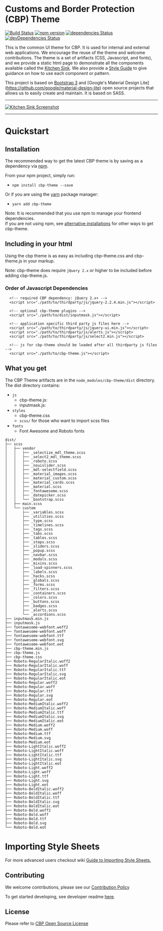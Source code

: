 Customs and Border Protection (CBP) Theme
==========

[![Build Status](https://travis-ci.org/US-CBP/cbp-theme.svg?branch=master)](https://travis-ci.org/US-CBP/cbp-theme)
[![npm version](https://badge.fury.io/js/cbp-theme.svg)](https://badge.fury.io/js/cbp-theme)
[![dependencies Status](https://david-dm.org/us-cbp/cbp-theme/status.svg)](https://david-dm.org/us-cbp/cbp-theme)
[![devDependencies Status](https://david-dm.org/us-cbp/cbp-theme/dev-status.svg)](https://david-dm.org/us-cbp/cbp-theme?type=dev)

This is the common UI theme for CBP. It is used for internal and external web applications. We encourage the reuse of the theme and welcome contributions.  The theme is a set of artifacts (CSS, Javascript, and fonts), and we provide a static html page to demonstrate all the components available called the [Kitchen Sink](https://us-cbp.github.io/cbp-theme).  We also provide a [Style Guide](https://us-cbp.github.io/cbp-style-guide) to give guidance on how to use each component or pattern.

This project is based on [Bootstrap 3](http://getbootstrap.com) and [Google's Material Design Lite] (https://github.com/google/material-design-lite) open source projects that allows us to easily create and maintain.  It is based on SASS.
___

[![Kitchen Sink Screenshot](https://us-cbp.github.io/cbp-theme/images/sample_screen_shot.png)](https://us-cbp.github.io/cbp-theme/images/sample_screen_shot.png)

___

# Quickstart
## Installation
The recommended way to get the latest CBP theme is by saving as a dependency via [npm](https://docs.npmjs.com/getting-started/what-is-npm).  

From your npm project, simply run:  
* `npm install cbp-theme --save`

Or if you are using the [yarn](https://yarnpkg.com/) package manager: 
* `yarn add cbp-theme`

Note: It is recommended that you use npm to manage your frontend dependencies.  
If you are not using npm, see [alternative installations](./alternative-installations.md) for other ways to get cbp-theme. 


## Including in your html

Using the cbp theme is as easy as including cbp-theme.css and cbp-theme.js in your markup.

Note: cbp-theme does require `jQuery 2.x` or higher to be included before adding cbp-theme.js.    

### Order of Javascript Dependencies
```
  <!-- required CBP dependency: jQuery 2.x+ -->
  <script src="./path/to/thirdparty/js/jquery-2.2.4.min.js"></script>

  <!-- optional cbp-theme plugins -->
  <script src="./path/to/dist/inputmask.js"></script>

  <!-- application specific third party js files here -->
  <script src="./path/to/thirdparty/js/jquery-ui.min.js"></script>
  <script src="./path/to/thirdparty/js/alerts.js"></script>
  <script src="./path/to/thirdparty/js/select2.min.js"></script>

  <!-- js for cbp-theme should be loaded after all thirdparty js files -->
  <script src="./path/to/cbp-theme.js"></script>
```

## What you get

The CBP Theme artifacts are in the
`node_modules/cbp-theme/dist` directory.
The dist directory contains:

* `js` 
  - cbp-theme.js:  
  - inputmask.js:   
* `styles` 
  - cbp-theme.css
  - `scss/` for those who want to import scss files 
* `fonts`
  - Font Awesome and Roboto fonts
  
```
dist/
├── scss
│   ├── vendor
│   │   ├── _selectize_mdl_theme.scss
│   │   ├── _select2_mdl_theme.scss
│   │   ├── _roboto.scss
│   │   ├── _nouislider.scss
│   │   ├── _mdl-selectfield.scss
│   │   ├── _material_images.scss
│   │   ├── _material_custom.scss
│   │   ├── _material_cards.scss
│   │   ├── _material.scss
│   │   ├── _fontawesome.scss
│   │   ├── _datepicker.scss
│   │   └── _bootstrap.scss
│   ├── main.scss
│   └── custom
│       ├── _variables.scss
│       ├── _utilities.scss
│       ├── _type.scss
│       ├── _timelines.scss
│       ├── _tags.scss
│       ├── _tabs.scss
│       ├── _tables.scss
│       ├── _steps.scss
│       ├── _sliders.scss
│       ├── _popup.scss
│       ├── _navbar.scss
│       ├── _modals.scss
│       ├── _mixins.scss
│       ├── _load-spinners.scss
│       ├── _labels.scss
│       ├── _hacks.scss
│       ├── _globals.scss
│       ├── _forms.scss
│       ├── _filters.scss
│       ├── _containers.scss
│       ├── _colors.scss
│       ├── _buttons.scss
│       ├── _badges.scss
│       ├── _alerts.scss
│       └── _accordions.scss
├── inputmask.min.js
├── inputmask.js
├── fontawesome-webfont.woff2
├── fontawesome-webfont.woff
├── fontawesome-webfont.ttf
├── fontawesome-webfont.svg
├── fontawesome-webfont.eot
├── cbp-theme.min.js
├── cbp-theme.js
├── cbp-theme.css
├── Roboto-RegularItalic.woff2
├── Roboto-RegularItalic.woff
├── Roboto-RegularItalic.ttf
├── Roboto-RegularItalic.svg
├── Roboto-RegularItalic.eot
├── Roboto-Regular.woff2
├── Roboto-Regular.woff
├── Roboto-Regular.ttf
├── Roboto-Regular.svg
├── Roboto-Regular.eot
├── Roboto-MediumItalic.woff2
├── Roboto-MediumItalic.woff
├── Roboto-MediumItalic.ttf
├── Roboto-MediumItalic.svg
├── Roboto-MediumItalic.eot
├── Roboto-Medium.woff2
├── Roboto-Medium.woff
├── Roboto-Medium.ttf
├── Roboto-Medium.svg
├── Roboto-Medium.eot
├── Roboto-LightItalic.woff2
├── Roboto-LightItalic.woff
├── Roboto-LightItalic.ttf
├── Roboto-LightItalic.svg
├── Roboto-LightItalic.eot
├── Roboto-Light.woff2
├── Roboto-Light.woff
├── Roboto-Light.ttf
├── Roboto-Light.svg
├── Roboto-Light.eot
├── Roboto-BoldItalic.woff2
├── Roboto-BoldItalic.woff
├── Roboto-BoldItalic.ttf
├── Roboto-BoldItalic.svg
├── Roboto-BoldItalic.eot
├── Roboto-Bold.woff2
├── Roboto-Bold.woff
├── Roboto-Bold.ttf
├── Roboto-Bold.svg
└── Roboto-Bold.eot
```


# Importing Style Sheets

For more advanced users checkout wiki [Guide to Importing Style Sheets.](https://github.com/US-CBP/cbp-theme/wiki/Guide-to-Importing-Style-Sheets)



## Contributing
We welcome contributions, please see our [Contribution Policy](https://github.com/US-CBP/open-source-policy/blob/master/CONTRIBUTING.md)

To get started developing, see developer readme [here](./developer-guide.md).

## License
Please refer to [CBP Open Source License](https://github.com/US-CBP/open-source-policy/blob/master/LICENSE.md)
